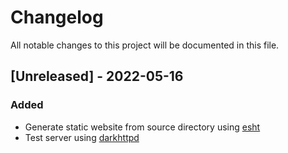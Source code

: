 # Changelog
All notable changes to this project will be documented in this file.

## [Unreleased] - 2022-05-16
### Added
- Generate static website from source directory using [esht](https://gitlab.com/4bcx/esht)
- Test server using [darkhttpd](https://unix4lyfe.org/darkhttpd/)
